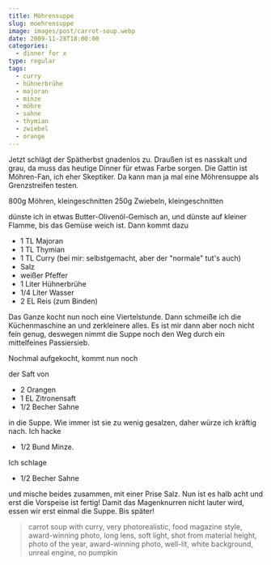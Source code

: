 ```yaml
---
title: Möhrensuppe
slug: moehrensuppe
image: images/post/carrot-soup.webp
date: 2009-11-28T18:00:00
categories: 
  - dinner for x
type: regular
tags: 
  - curry
  - hühnerbrühe
  - majoran
  - minze
  - möhre
  - sahne
  - thymian
  - zwiebel
  - orange
---
```


Jetzt schlägt der Spätherbst gnadenlos zu. Draußen ist es nasskalt und grau, da muss das heutige Dinner für etwas Farbe sorgen. Die Gattin ist Möhren-Fan, ich eher Skeptiker. Da kann man ja mal eine Möhrensuppe als Grenzstreifen testen.

800g Möhren, kleingeschnitten 250g Zwiebeln, kleingeschnitten

dünste ich in etwas Butter-Olivenöl-Gemisch an, und dünste auf kleiner Flamme, bis das Gemüse weich ist. Dann kommt dazu

* 1 TL Majoran 
* 1 TL Thymian 
* 1 TL Curry (bei mir: selbstgemacht, aber der "normale" tut's auch) 
* Salz 
* weißer Pfeffer 
* 1 Liter Hühnerbrühe 
* 1/4 Liter Wasser 
* 2 EL Reis (zum Binden)

Das Ganze kocht nun noch eine Viertelstunde. Dann schmeiße ich die Küchenmaschine an und zerkleinere alles. Es ist mir dann aber noch nicht fein genug, deswegen nimmt die Suppe noch den Weg durch ein mittelfeines Passiersieb.

Nochmal aufgekocht, kommt nun noch

der Saft von 

* 2 Orangen 
* 1 EL Zitronensaft 
* 1/2 Becher Sahne

in die Suppe. Wie immer ist sie zu wenig gesalzen, daher würze ich kräftig nach. Ich hacke

* 1/2 Bund Minze.

Ich schlage

* 1/2 Becher Sahne

und mische beides zusammen, mit einer Prise Salz. Nun ist es halb acht und erst die Vorspeise ist fertig! Damit das Magenknurren nicht lauter wird, essen wir erst einmal die Suppe. Bis später!

> carrot soup with curry, very photorealistic, food magazine style, award-winning photo, long lens, soft light, shot from material height, photo of the year, award-winning photo, well-lit, white background, unreal engine, no pumpkin 